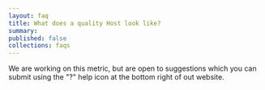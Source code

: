 ```yaml
---
layout: faq
title: What does a quality Host look like?
summary:
published: false
collections: faqs
---
```


We are working on this metric, but are open to suggestions which you can submit using the "?" help icon at the bottom right of out website.
